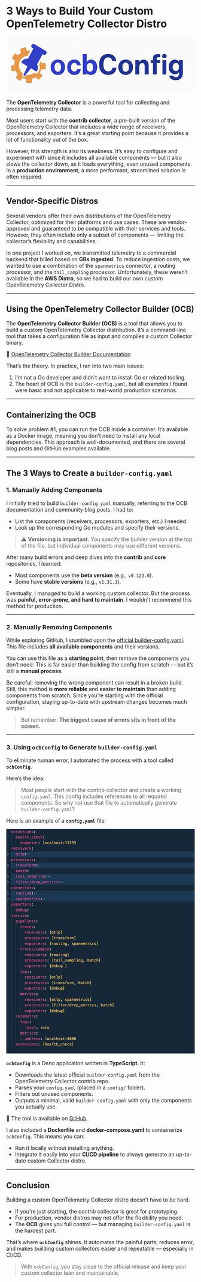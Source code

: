 # 3 Ways to Build Your Custom OpenTelemetry Collector Distro

![logo](./ocbConfig%20logo.png)

The **OpenTelemetry Collector** is a powerful tool for collecting and processing telemetry data.

Most users start with the **contrib collector**, a pre-built version of the OpenTelemetry Collector that includes a wide range of receivers, processors, and exporters. It’s a great starting point because it provides a lot of functionality out of the box.

However, this strength is also its weakness. It’s easy to configure and experiment with since it includes all available components — but it also slows the collector down, as it loads everything, even unused components. In a **production environment**, a more performant, streamlined solution is often required.

---

## Vendor-Specific Distros

Several vendors offer their own distributions of the OpenTelemetry Collector, optimized for their platforms and use cases. These are vendor-approved and guaranteed to be compatible with their services and tools. However, they often include only a subset of components — limiting the collector’s flexibility and capabilities.

In one project I worked on, we transmitted telemetry to a commercial backend that billed based on **GBs ingested**. To reduce ingestion costs, we wanted to use a combination of the `spanmetrics` connector, a routing processor, and the `tail_sampling` processor. Unfortunately, these weren’t available in the **AWS Distro**, so we had to build our own custom OpenTelemetry Collector Distro.

---

## Using the OpenTelemetry Collector Builder (OCB)

The **OpenTelemetry Collector Builder (OCB)** is a tool that allows you to build a custom OpenTelemetry Collector distribution. It’s a command-line tool that takes a configuration file as input and compiles a custom Collector binary.

📖 [OpenTelemetry Collector Builder Documentation](https://opentelemetry.io/docs/collector/custom-collector/)

That’s the theory. In practice, I ran into two main issues:

1. I’m not a Go developer and didn’t want to install Go or related tooling.
2. The heart of OCB is the `builder-config.yaml`, but all examples I found were basic and not applicable to real-world production scenarios.

---

## Containerizing the OCB

To solve problem #1, you can run the OCB inside a container. It’s available as a Docker image, meaning you don’t need to install any local dependencies. This approach is well-documented, and there are several blog posts and GitHub examples available.

---

## The 3 Ways to Create a `builder-config.yaml`

### 1. Manually Adding Components

I initially tried to build `builder-config.yaml` manually, referring to the OCB documentation and community blog posts. I had to:

- List the components (receivers, processors, exporters, etc.) I needed.
- Look up the corresponding Go modules and specify their versions.

> ⚠️ **Versioning is important.** You specify the builder version at the top of the file, but individual components may use different versions.

After many build errors and deep dives into the **contrib** and **core** repositories, I learned:
- Most components use the **beta version** (e.g., `v0.123.0`).
- Some have **stable versions** (e.g., `v1.31.1`).

Eventually, I managed to build a working custom collector. But the process was **painful, error-prone, and hard to maintain**. I wouldn't recommend this method for production.

---

### 2. Manually Removing Components

While exploring GitHub, I stumbled upon the [official builder-config.yaml](https://github.com/open-telemetry/opentelemetry-collector-contrib/blob/main/cmd/otelcontribcol/builder-config.yaml). This file includes **all available components** and their versions.

You can use this file as a **starting point**, then remove the components you don’t need. This is far easier than building the config from scratch — but it’s still a **manual process**.

Be careful: removing the wrong component can result in a broken build. Still, this method is **more reliable** and **easier to maintain** than adding components from scratch. Since you’re starting with the official configuration, staying up-to-date with upstream changes becomes much simpler.

> But remember: **The biggest cause of errors sits in front of the screen.**

---

### 3. Using `ocbConfig` to Generate `builder-config.yaml`

To eliminate human error, I automated the process with a tool called **`ocbConfig`**.

Here’s the idea:

> Most people start with the contrib collector and create a working `config.yaml`. This config includes references to all required components. So why not use that file to automatically generate `builder-config.yaml`? 

Here is an example of a **`config.yaml`** file:


![config.yaml](./config.png)

**`ocbConfig`** is a Deno application written in **TypeScript**. It:

- Downloads the latest official `builder-config.yaml` from the OpenTelemetry Collector contrib repo.
- Parses your `config.yaml` (placed in a `config/` folder).
- Filters out unused components.
- Outputs a minimal, valid `builder-config.yaml` with only the components you actually use.

🔧 The tool is available on [GitHub](https://github.com/Meider4cloud/ocbConfig).

I also included a **Dockerfile** and **docker-compose.yaml** to containerize `ocbConfig`. This means you can:

- Run it locally without installing anything.
- Integrate it easily into your **CI/CD pipeline** to always generate an up-to-date custom Collector distro.

---

## Conclusion

Building a custom OpenTelemetry Collector distro doesn’t have to be hard.

- If you're just starting, the contrib collector is great for prototyping.
- For production, vendor distros may not offer the flexibility you need.
- The **OCB** gives you full control — but managing `builder-config.yaml` is the hardest part.

That’s where **`ocbConfig`** shines. It automates the painful parts, reduces error, and makes building custom collectors easier and repeatable — especially in CI/CD.

> With `ocbConfig`, you stay close to the official release and keep your custom collector lean and maintainable.
